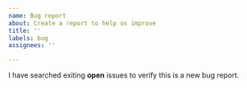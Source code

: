 ```yaml
---
name: Bug report
about: Create a report to help us improve
title: ''
labels: bug
assignees: ''

---
```


I have searched exiting **open** issues to verify this is a new bug report.
